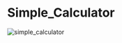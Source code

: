 # Simple_Calculator

![simple_calculator](https://github.com/Ammar334/Simple_Calculator/assets/139780234/6662402f-ad6a-4efb-ae10-a8086bcd5553)
